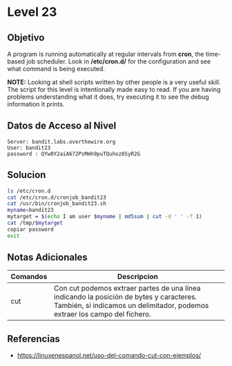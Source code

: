 # Level 23
## Objetivo
A program is running automatically at regular intervals from **cron**, the time-based job scheduler. Look in **/etc/cron.d/** for the configuration and see what command is being executed.

**NOTE:** Looking at shell scripts written by other people is a very useful skill. The script for this level is intentionally made easy to read. If you are having problems understanding what it does, try executing it to see the debug information it prints.
## Datos de Acceso al Nivel
```
Server: bandit.labs.overthewire.org
User: bandit23
password : QYw0Y2aiA672PsMmh9puTQuhoz8SyR2G

```
## Solucion
```Bash
ls /etc/cron.d
cat /etc/cron.d/cronjob_bandit23
cat /usr/bin/cronjob_bandit23.sh
myname=bandit23
mytarget = $(echo I am user $myname | md5sum | cut -d ' ' -f 1)
cat /tmp/$mytarget
copiar password
exit
```
## Notas Adicionales
|**Comandos**|**Descripcion**|
|--------|-------------|
|cut|Con cut podemos extraer partes de una línea indicando la posición de bytes y caracteres. También, si indicamos un delimitador, podemos extraer los campo del fichero.|
## Referencias
* https://linuxenespanol.net/uso-del-comando-cut-con-ejemplos/
